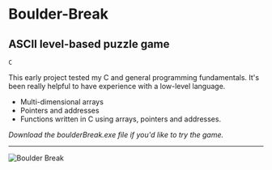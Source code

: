 # Boulder-Break
## ASCII level-based puzzle game
`C`

This early project tested my C and general programming fundamentals. It's been really helpful to have experience with a low-level language.  
- Multi-dimensional arrays
- Pointers and addresses
- Functions
written in C using arrays, pointers and addresses.

*Download the boulderBreak.exe file if you'd like to try the game.*

----

![Boulder Break](https://github.com/aaronworsnop/Boulder-Break/assets/15990400/e61b3938-b29c-42c7-86b8-6b39a91d19ec)
